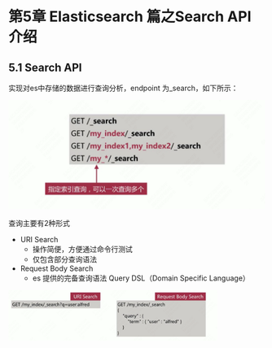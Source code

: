 # 第5章 Elasticsearch 篇之Search API 介绍

## 5.1 Search API

实现对es中存储的数据进行查询分析，endpoint 为_search，如下所示：

<img src="img05/01.png" alt="image-20230824003614503" style="zoom:50%;" />

查询主要有2种形式

- URI Search
  - 操作简便，方便通过命令行测试
  - 仅包含部分查询语法
- Request Body Search
  - es 提供的完备查询语法 Query DSL（Domain Specific Language）



<img src="img05/02.png" alt="image-20230824003935895" style="zoom:40%;" />

